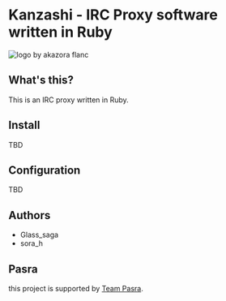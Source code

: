 # Kanzashi - IRC Proxy software written in Ruby

![logo by akazora flanc](http://akazora.cosmio.net/data/4e9ff3dbcd50a5ab8c7adab125c17eb7.png)

## What's this?

This is an IRC proxy written in Ruby.

## Install

TBD

## Configuration

TBD

## Authors

* Glass\_saga
* sora\_h

## Pasra

this project is supported by [Team Pasra](http://pasra.tk).
